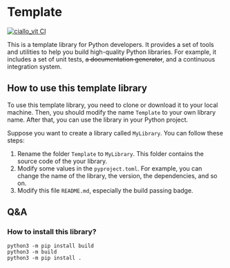 # Template

<div>
    <a href="https://github.com/cococolorful/ciallo_vit/actions/workflows/ci.yaml"><img src="https://github.com/cococolorful/ciallo_vit/actions/workflows/ci.yaml/badge.svg" alt="ciallo_vit CI"></a>
</div>

This is a template library for Python developers. It provides a set of tools and utilities to help you build high-quality Python libraries. For example, it includes a set of unit tests, ~~a documentation generator~~, and a continuous integration system.

## How to use this template library
To use this template library, you need to clone or download it to your local machine. Then, you should modify the name `Template` to your own library name. After that, you can use the library in your Python project.

Suppose you want to create a library called `MyLibrary`. You can follow these steps:
1. Rename the folder `Template` to `MyLibrary`. This folder contains the source code of the your library.
2. Modify some values in the `pyproject.toml`. For example, you can change the name of the library, the version, the dependencies, and so on.
3. Modify this file `README.md`, especially the build passing badge.

## Q&A
### How to install this library?

```shell
python3 -m pip install build
python3 -m build
python3 -m pip install .
```